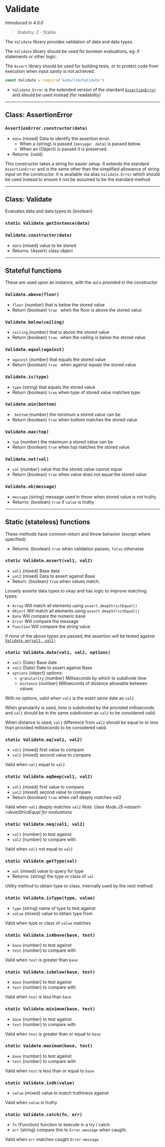 # Validate
*Introduced in 4.0.0*
> Stability: 2 - Stable

The `Validate` library provides validation of data and data types.

The `Validate` library should be used for boolean evaluations,
eg: if statements or other logic.

The `Assert` library should be used for building tests, or to protect code from
execution when input sanity is not achieved.

```js
const Validate = require('kado/lib/Validate')
```
* `Validate.Error` is the extended version of the standard
  [`AssertionError`](#class-assertionerror) and should be used instead
  (for readability)

---
## Class: AssertionError

### `AssertionError.constructor(data)`
* `data` {mixed} Data to identify the assertion error.
  * When a {string} is passed `{message: data}` is passed below.
  * When an {Object} is passed it is preserved.
* Returns: {void}

This constructor takes a string for easier setup.
It extends the standard `AssertionError` and is the same other than the
simplified allowance of string input on the constructor.  It is available via
alias `Validate.Error` which should be used instead to ensure it not be assumed
to be the standard method.

---
## Class: Validate

Evaluates data and data types to {boolean}.

### `static Validate.getInstance(data)`
### `Validate.constructor(data)`
* `data` {mixed} value to be stored
* Returns: {Assert} class object

---
## Stateful functions

These are used upon an instance, with the `data` provided in the constructor

### `Validate.above(floor)`
* `floor` {number} that is below the stored value
* Return {boolean} `true ` when the floor is above the stored value

### `Validate.below(ceiling)`
* `ceiling` {number} that is above the stored value
* Return {boolean} `true ` when the ceiling is below the stored value

### `Validate.equal(against)`
* `against` {number} that equals the stored value
* Return {boolean} `true ` when against equals the stored value

### `Validate.is(type)`
* `type` {string} that equals the stored value
* Return {boolean} `true` when type of stored value matches type

### `Validate.min(bottom)`
* ` bottom` {number} the minimum a stored value can be
* Return {boolean} `true` when bottom matches the stored value

### `Validate.max(top)`
* `top` {number} the maximum a stored value can be
* Return {boolean} `true` when top matches the stored value

### `Validate.not(val)`
* `val` {number} value that the stored value cannot equal
* Return {boolean} `true` when value does not equal the stored value

### `Validate.ok(message)`
* `message` {string} message used in throw when stored value is not truthy
* Returns: {boolean} `true` if `value` is truthy

---
## Static (stateless) functions

These methods have common return and throw behavior
(except where specified):
* Returns: {boolean} `true` when validation passes, `false` otherwise

### `static Validate.assert(val1, val2)`
* `val1` {mixed} Base data
* `val2` {mixed} Data to assert against Base
* Return: {boolean} `true` when values match.

Loosely asserts data types to okay and has logic
to improve matching types:
 * `Array` Will match all elements using `assert.deepStrictEqual()`
 * `Object` Will match all elements using `assert.deepStrictEqual()`
 * `Date` Will compare the numeric base
 * `Error` Will compare the message
 * `Function` Will compare the string value

If none of the above types are passed, the assertion will be tested
against [`Validate.eq(val1, val2)`](#static-validateeqval1-val2)

### `static Validate.date(val1, val2, options)`
* `val1` {Date} Base date
* `val2` {Date} Date to assert against Base
* `options` {object} options:
  * `granularity` {number} Milliseconds by which to subdivide time
  * `distance` {number} Milliseconds of distance allowable between values

With no options, valid when `val1` is the exact same date as `val2`

When granularity is used, time is subdivided by the provided milliseconds and
`val1` should be in the same subdivision as `val2` to be considered valid.

When distance is used, `val1` difference from `val2` should be equal to or less
than provided milliseconds to be considered valid.

### `static Validate.eq(val1, val2)`
* `val1` {mixed} first value to compare
* `val2` {mixed} second value to compare

Valid when `val1` equal to `val2`

### `static Validate.eqDeep(val1, val2)`
* `val1` {mixed} first value to compare
* `val2` {mixed} second value to compare
* Return {boolean} `true` when val1 deeply matches val2

Valid when `val1` deeply matches `val2`
_Note: Uses Node.JS->assert->deepStrictEqual for evaluations_

### `static Validate.neq(val1, val2)`
* `val1` {number} to test against
* `val2` {number} to compare with

Valid when `val1` not equal to `val2`

### `static Validate.getType(val)`
* `val` {mixed} value to query for type
* Returns: {string} the type or class of `val`

Utility method to obtain type or class, internally used by the next method:

### `static Validate.isType(type, value)`
* `type` {string} name of type to test against
* `value` {mixed} value to obtain type from

Valid when type or class of `value` matches

### `static Validate.isAbove(base, test)`
* `base` {number} to test against
* `test` {number} to compare with

Valid when `test` is greater than `base`

### `static Validate.isbelow(base, test)`
* `base` {number} to test against
* `test` {number} to compare with

Valid when `test` is less than `base`

### `static Validate.minimum(base, test)`
* `base` {number} to test against
* `test` {number} to compare with

Valid when `test` is greater than or equal to `base`

### `static Vaidate.maximum(base, test)`
* `base` {number} to test against
* `test` {number} to compare with

Valid when `test` is less than or equal to `base`

### `static Validate.isOk(value)`
* `value` {mixed} value to match truthiness against

Valid when `value` is truthy

### `static Validate.catch(fn, err)`
* `fn` {Function} function to execute in a try / catch
* `err` {string} compare this to `Error.message` when caught.

Valid when `err` matches caught `Error.message`

